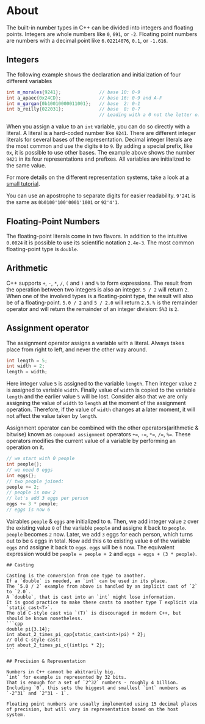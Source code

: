 # About
The built-in number types in C++ can be divided into integers and floating points.
Integers are whole numbers like `0`, `691`, or `-2`.
Floating point numbers are numbers with a decimal point like `6.02214076`, `0.1`, or `-1.616`.

## Integers
The following example shows the declaration and initialization of four different variables 

```cpp
int m_morales{9241};              // base 10: 0-9
int a_apaec{0x24CD};              // base 16: 0-9 and A-F
int m_gargan{0b10010000011001};   // base  2: 0-1
int b_reilly{022031};             // base  8: 0-7
                                  // Leading with a 0 not the letter o.
```
When you assign a value to an `int` variable, you can do so directly with a literal.
A literal is a hard-coded number like `9241`.
There are different integer literals for several bases of the representation.
Decimal integer literals are the most common and use the digits `0` to `9`.
By adding a special prefix, like `0x`, it is possible to use other bases.
The example above shows the number `9421` in its four representations and prefixes.
All variables are initialized to the same value.

For more details on the different representation systems, take a look at [a small tutorial][cpp_numerical_bases].

You can use an apostrophe to separate digits for easier readability.
`9'241` is the same as `0b0100'100'0001'1001` or `92'4'1`.

## Floating-Point Numbers

The floating-point literals come in two flavors. 
In addition to the intuitive `0.0024` it is possible to use its scientific notation `2.4e-3`.
The most common floating-point type is `double`.

## Arithmetic

C++ supports `+`, `-`, `*`, `/`, `(` and `)` and `%` to form expressions.
The result from the operation between two integers is also an integer.
`5 / 2` will return `2`.
When one of the involved types is a floating-point type, the result will also be of a floating-point.
`5.0 / 2` and `5 / 2.0` will return `2.5`.
`%` is the remainder operator and will return the remainder of an integer division: `5%3` is `2`.

## Assignment operator

The assignment operator assigns a variable with a literal.
Always takes place from right to left, and never the other way around.

```cpp
int length = 5;
int width = 2;
length = width;
```
Here integer value `5` is assigned to the variable `length`.
Then integer value `2` is assigned to variable `width`.
Finally value of `width` is copied to the variable `length` and the earlier value `5` will be lost.
Consider also that we are only assigning the value of `width` to `length` at the moment of the assignment operation.
Therefore, if the value of `width` changes at a later moment, it will not affect the value taken by `length`.

Assignment operator can be combined with the other operators(arithmetic & bitwise) known as `compound assignment` operators `+=`, `-=`, `*=`, `/=`, `%=`.
These operators modifies the current value of a variable by performing an operation on it.

```cpp
// we start with 0 people
int people{};
// we need 0 eggs
int eggs{}; 
// two people joined:
people += 2; 
// people is now 2
// let's add 3 eggs per person
eggs += 3 * people;
// eggs is now 6
```
Vairables `people` & `eggs` are initialized to `0`.
Then, we add integer value `2` over the existing value `0` of the variable `people` and assigne it back to `people`.
`people` becomes `2` now.
Later, we add `3` eggs for each person, which turns out to be `6` eggs in total.
Now add this `6` to existing value `0` of the variable `eggs` and assigne it back to `eggs`.
`eggs` will be `6` now.
The equivalent expression would be `people = people + 2` and `eggs = eggs + (3 * people)`.

~~~~exercism/advanced
## Casting

Casting is the conversion from one type to another.
If a `double` is needed, an `int` can be used in its place.
The `5.0 / 2` example from above is handled by an implicit cast of `2` to `2.0`.
A `double`, that is cast into an `int` might lose information.
It is good practice to make these casts to another type T explicit via `static_cast<T>`.
The old C-style cast via `(T)` is discouraged in modern C++, but should be known nonetheless.
```cpp
double pi{3.14};
int about_2_times_pi_cpp{static_cast<int>(pi) * 2};
// Old C-style cast:
int about_2_times_pi_c{(int)pi * 2};
```

## Precision & Representation

Numbers in C++ cannot be abitrarily big.
`int` for example is represented by 32 bits.
That is enough for a set of `2^32` numbers - roughly 4 billion.
Including `0`, this sets the biggest and smallest `int` numbers as `-2^31` and `2^31 - 1`.

Floating point numbers are usually implemented using 15 decimal places of precision, but will vary in representation based on the host system.
~~~~

[cpp_numerical_bases]: https://cplusplus.com/doc/hex/